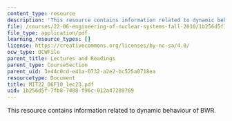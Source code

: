 ```yaml
---
content_type: resource
description: 'This resource contains information related to dynamic behaviour of BWR. '
file: /courses/22-06-engineering-of-nuclear-systems-fall-2010/1b256d5f7fb87488f96c012a47289769_MIT22_06F10_lec23.pdf
file_type: application/pdf
learning_resource_types: []
license: https://creativecommons.org/licenses/by-nc-sa/4.0/
ocw_type: OCWFile
parent_title: Lectures and Readings
parent_type: CourseSection
parent_uid: 3e44c0cd-e41a-0732-a2e2-bc525a0718ea
resourcetype: Document
title: MIT22_06F10_lec23.pdf
uid: 1b256d5f-7fb8-7488-f96c-012a47289769
---
```

This resource contains information related to dynamic behaviour of BWR. 